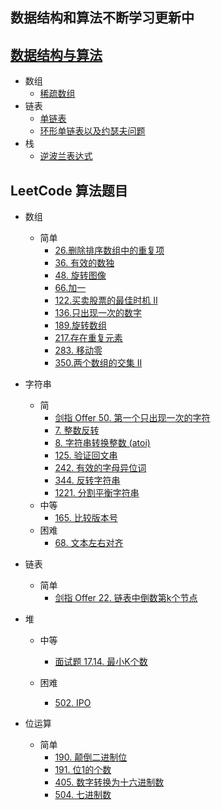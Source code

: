 ## 数据结构和算法不断学习更新中

## [数据结构与算法](http://www.jsledd.cn/categories/%e6%95%b0%e6%8d%ae%e7%bb%93%e6%9e%84%e4%b8%8e%e7%ae%97%e6%b3%95/)

- 数组
  - [稀疏数组](https://github.com/shadowagnoy/DataStructures/blob/master/src/main/java/cn/jsledd/array/sparsearray/SparseArray.java)
- 链表
  - [单链表](https://github.com/shadowagnoy/DataStructures/blob/master/src/main/java/cn/jsledd/linkedList/SingleLinkedListDemo.java)
  - [环形单链表以及约瑟夫问题](https://github.com/shadowagnoy/DataStructures/blob/master/src/main/java/cn/jsledd/linkedList/Josepfu.java)
- 栈
  - [逆波兰表达式](https://github.com/shadowagnoy/DataStructures/blob/master/src/main/java/cn/jsledd/stack/ReversePolishNotation.java)

## LeetCode 算法题目

- 数组
  - 简单
    - [26.删除排序数组中的重复项](https://github.com/shadowagnoy/DataStructures/blob/master/src/main/java/cn/jsledd/leetcode/array/RemoveDuplicatesFromSortedArray.java)
    - [36. 有效的数独](https://github.com/shadowagnoy/DataStructures/blob/master/src/main/java/cn/jsledd/leetcode/array/ValidSudoku.java)
    - [48. 旋转图像](https://github.com/shadowagnoy/DataStructures/blob/master/src/main/java/cn/jsledd/leetcode/array/RotateImage.java)
    - [66.加一](https://github.com/shadowagnoy/DataStructures/blob/master/src/main/java/cn/jsledd/leetcode/array/PlusOne.java)
    - [122.买卖股票的最佳时机 II](https://github.com/shadowagnoy/DataStructures/blob/master/src/main/java/cn/jsledd/leetcode/array/BestTimeToBuyAndSellStock_ii.java)
    - [136.只出现一次的数字](https://github.com/shadowagnoy/DataStructures/blob/master/src/main/java/cn/jsledd/leetcode/array/SingleNumber.java)
    - [189.旋转数组](https://github.com/shadowagnoy/DataStructures/blob/master/src/main/java/cn/jsledd/leetcode/array/RotateArray.java)
    - [217.存在重复元素](https://github.com/shadowagnoy/DataStructures/blob/master/src/main/java/cn/jsledd/leetcode/array/ContainsDuplicate.java)
    - [283. 移动零](https://github.com/shadowagnoy/DataStructures/blob/master/src/main/java/cn/jsledd/leetcode/array/MoveZeroes.java)
    - [350.两个数组的交集 II](https://github.com/shadowagnoy/DataStructures/blob/master/src/main/java/cn/jsledd/leetcode/array/IntersectionOfTwoArrays_ii.java)

- 字符串
  - 简
    - [剑指 Offer 50. 第一个只出现一次的字符](https://github.com/shadowagnoy/DataStructures/blob/master/src/main/java/cn/jsledd/leetcode/string/FirstUniqChar.java)
    - [7. 整数反转](https://github.com/shadowagnoy/DataStructures/blob/master/src/main/java/cn/jsledd/leetcode/string/ReverseInteger.java)
    - [8. 字符串转换整数 (atoi)](https://github.com/shadowagnoy/DataStructures/blob/master/src/main/java/cn/jsledd/leetcode/string/StringToIntegerAtoi.java)
    - [125. 验证回文串](https://github.com/shadowagnoy/DataStructures/blob/master/src/main/java/cn/jsledd/leetcode/string/ValidPalindrome.java)
    - [242. 有效的字母异位词](https://github.com/shadowagnoy/DataStructures/blob/master/src/main/java/cn/jsledd/leetcode/string/ValidAnagram.java)
    - [344. 反转字符串](https://github.com/shadowagnoy/DataStructures/blob/master/src/main/java/cn/jsledd/leetcode/string/ReverseString.java)
    - [1221. 分割平衡字符串](https://github.com/shadowagnoy/DataStructures/blob/master/src/main/java/cn/jsledd/leetcode/string/SplitAstringInBalancedStrings.java)
  - 中等
    - [165. 比较版本号](https://github.com/shadowagnoy/DataStructures/blob/master/src/main/java/cn/jsledd/leetcode/string/CompareVersionNumbers.java)
  - 困难
    - [68. 文本左右对齐](https://github.com/shadowagnoy/DataStructures/blob/master/src/main/java/cn/jsledd/leetcode/string/TextJustification.java)
- 链表
  - 简单
    - [剑指 Offer 22. 链表中倒数第k个节点](https://github.com/shadowagnoy/DataStructures/blob/master/src/main/java/cn/jsledd/leetcode/linkedList/LianBiaoZhongDaoShuDiKgeJieDianLcof.java)

- 堆
  - 中等
    - [面试题 17.14. 最小K个数](https://github.com/shadowagnoy/DataStructures/blob/master/src/main/java/cn/jsledd/leetcode/heap/SmallestKLcci.java)

  - 困难
    - [502. IPO](https://github.com/shadowagnoy/DataStructures/blob/master/src/main/java/cn/jsledd/leetcode/heap/IPO.java)

- 位运算
  - 简单
    - [190. 颠倒二进制位](https://github.com/shadowagnoy/DataStructures/blob/master/src/main/java/cn/jsledd/leetcode/bit/NumberOf1Bits.java)
    - [191. 位1的个数](https://github.com/shadowagnoy/DataStructures/blob/master/src/main/java/cn/jsledd/leetcode/bit/ReverseBits.java)
    - [405. 数字转换为十六进制数](https://github.com/shadowagnoy/DataStructures/blob/master/src/main/java/cn/jsledd/leetcode/bit/ConvertAnumberToHexadecimal.java)
    - [504. 七进制数](https://github.com/shadowagnoy/DataStructures/blob/master/src/main/java/cn/jsledd/leetcode/bit/Base7.java)
